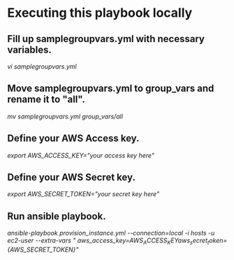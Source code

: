 # Executing this playbook locally

## Fill up samplegroupvars.yml with necessary variables.
*vi samplegroupvars.yml*


## Move samplegroupvars.yml to group_vars and rename it to "all".
*mv samplegroupvars.yml group_vars/all*

## Define your AWS Access key.
*export AWS_ACCESS_KEY="your access key here"*

## Define your AWS Secret key.
*export AWS_SECRET_TOKEN="your secret key here"*

## Run ansible playbook.
*ansible-playbook provision_instance.yml --connection=local -i hosts -u ec2-user --extra-vars " aws_access_key=${AWS_ACCESS_KEY} aws_secret_token=${AWS_SECRET_TOKEN}"*
